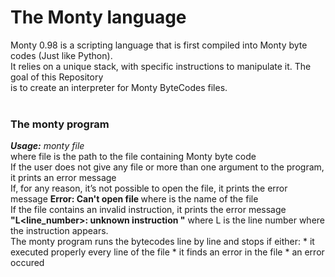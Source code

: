 <h1>The Monty language</h1>

Monty 0.98 is a scripting language that is first compiled into Monty byte codes (Just like Python). <br />
It relies on a unique stack, with specific instructions to manipulate it. The goal of this Repository<br />
is to create an interpreter for Monty ByteCodes files.<br /><br />

<h3>The monty program</h3>

***Usage:*** *monty file*<br />
where file is the path to the file containing Monty byte code<br />
If the user does not give any file or more than one argument to the program, it prints an error message<br />
If, for any reason, it’s not possible to open the file, it prints the error message **Error: Can't open file <file>** where <file> is the name of the file<br />
If the file contains an invalid instruction, it prints the error message **"L<line_number>: unknown instruction <opcode>"** where L is the line number where the instruction appears.<br />
The monty program runs the bytecodes line by line and stops if either:
    * it executed properly every line of the file
    * it finds an error in the file
    * an error occured
